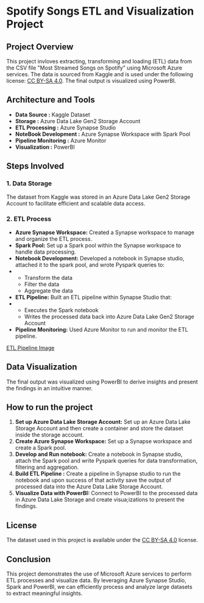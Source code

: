 # Spotify Songs ETL and Visualization Project

## Project Overview
This project invloves extracting, transforming and loading (ETL) data from the CSV file "Most Streamed Songs on Spotify" using Microsoft Azure services. The data is sourced from Kaggle and is used under the following license: [CC BY-SA 4.0](https://creativecommons.org/licenses/by-sa/4.0/). The final output is visualized using PowerBI.

 ## Architecture and Tools
 - **Data Source :** Kaggle Dataset
 - **Storage :** Azure Data Lake Gen2 Storage Account
 - **ETL Processing :** Azure Synapse Studio
 - **NoteBook Development :** Azure Synapse Workspace with Spark Pool
 - **Pipeline Monitoring :** Azure Monitor
 - **Visualization :** PowerBI

## Steps Involved
### 1. Data Storage
The dataset from Kaggle was stored in an Azure Data Lake Gen2 Storage Account to facilitate efficient and scalable data access.
### 2. ETL Process
- **Azure Synapse Workspace:** Created a Synapse workspace to manage and organize the ETL process.
- **Spark Pool:** Set up a Spark pool within the Synapse workspace to handle data processing.
- **Notebook Development:** Developed a notebook in Synapse studio, attached it to the spark pool, and wrote Pyspark queries to:
- - Transform the data
  - Filter the data
  - Aggregate the data
- **ETL Pipeline:** Built an ETL pipeline within Synapse Studio that:
- - Executes the Spark notebook
  - Writes the processed data back into Azure Data Lake Gen2 Storage Account
- **Pipeline Monitoring:** Used Azure Monitor to run and monitor the ETL pipeline.

[ETL Pipeline Image](https://github.com/akshmv/Spotify_Data_Analysis_Project/blob/main/ETL_Pipeline.png)

## Data Visualization
The final output was visualized using PowerBI to derive insights and present the findings in an intuitive manner.

## How to run the project
1. **Set up Azure Data Lake Storage Account:** Set up an Azure Data Lake Storage Account and then create a container and store the dataset inside the storage account.
2. **Create Azure Synapse Workspace:** Set up a Synapse workspace and create a Spark pool.
3. **Develop and Run notebook:** Create a notebook in Synapse studio, attach the Spark pool and write Pyspark queries for data transformation, filtering and aggregation.
4. **Build ETL Pipeline :** Create a pipeline in Synapse studio to run the notebook and upon success of that activity save the output of processed data into the Azure Data Lake Storage Account.
5. **Visualize Data with PowerBI:** Connect to PowerBI to the processed data in Azure Data Lake Storage and create visua;izations to present the findings.

## License
The dataset used in this project is available under the [CC BY-SA 4.0](https://creativecommons.org/licenses/by-sa/4.0/) license.

## Conclusion
This project demonstrates the use of Microsoft Azure services to perform ETL processes and visualize data. By leveraging Azure Synapse Studio, Spark and PowerBI, we can efficiently process and analyze large datasets to extract meaningful insights.

